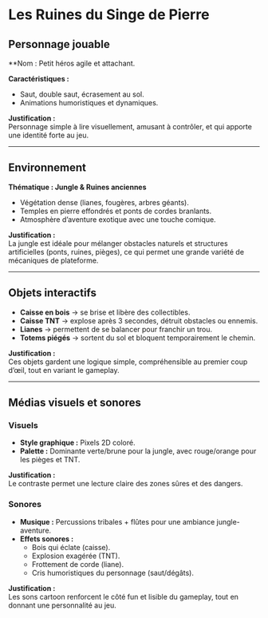# Les Ruines du Singe de Pierre

## Personnage jouable
**Nom : 
Petit héros agile et attachant.  

**Caractéristiques :**
- Saut, double saut, écrasement au sol.  
- Animations humoristiques et dynamiques.  

**Justification :**  
Personnage simple à lire visuellement, amusant à contrôler, et qui apporte une identité forte au jeu.

---

## Environnement
**Thématique : Jungle & Ruines anciennes**  
- Végétation dense (lianes, fougères, arbres géants).  
- Temples en pierre effondrés et ponts de cordes branlants.  
- Atmosphère d’aventure exotique avec une touche comique.  

**Justification :**  
La jungle est idéale pour mélanger obstacles naturels et structures artificielles (ponts, ruines, pièges), ce qui permet une grande variété de mécaniques de plateforme.

---

## Objets interactifs
- **Caisse en bois** → se brise et libère des collectibles.  
- **Caisse TNT** → explose après 3 secondes, détruit obstacles ou ennemis.  
- **Lianes** → permettent de se balancer pour franchir un trou.  
- **Totems piégés** → sortent du sol et bloquent temporairement le chemin.  
 

**Justification :**  
Ces objets gardent une logique simple, compréhensible au premier coup d’œil, tout en variant le gameplay.

---

##  Médias visuels et sonores

###  Visuels
- **Style graphique :** Pixels 2D coloré.
- **Palette :** Dominante verte/brune pour la jungle, avec rouge/orange pour les pièges et TNT.  

**Justification :**  
Le contraste permet une lecture claire des zones sûres et des dangers.

### Sonores
- **Musique :** Percussions tribales + flûtes pour une ambiance jungle-aventure.  
- **Effets sonores :**  
  - Bois qui éclate (caisse).  
  - Explosion exagérée (TNT).  
  - Frottement de corde (liane).  
  - Cris humoristiques du personnage (saut/dégâts).  

**Justification :**  
Les sons cartoon renforcent le côté fun et lisible du gameplay, tout en donnant une personnalité au jeu.

